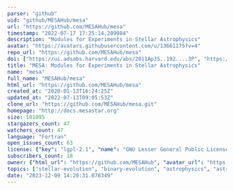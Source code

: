 ```yaml
---
parser: "github"
uid: "github/MESAHub/mesa"
url: "https://github.com/MESAHub/mesa"
timestamp: "2022-07-17 17:25:14.209984"
description: "Modules for Experiments in Stellar Astrophysics"
avatar: "https://avatars.githubusercontent.com/u/13661175?v=4"
repo_url: "https://github.com/MESAHub/mesa"
doi: ["https://ui.adsabs.harvard.edu/abs/2011ApJS..192....3P", "https://ui.adsabs.harvard.edu/abs/2010ascl.soft10083P/abstract"]
title: "MESA: Modules for Experiments in Stellar Astrophysics"
name: "mesa"
full_name: "MESAHub/mesa"
html_url: "https://github.com/MESAHub/mesa"
created_at: "2020-01-13T16:24:25Z"
updated_at: "2022-07-13T09:05:53Z"
clone_url: "https://github.com/MESAHub/mesa.git"
homepage: "http://docs.mesastar.org"
size: 101095
stargazers_count: 47
watchers_count: 47
language: "Fortran"
open_issues_count: 63
license: {"key": "lgpl-2.1", "name": "GNU Lesser General Public License v2.1", "spdx_id": "LGPL-2.1", "url": "https://api.github.com/licenses/lgpl-2.1", "node_id": "MDc6TGljZW5zZTEx"}
subscribers_count: 18
owner: {"html_url": "https://github.com/MESAHub", "avatar_url": "https://avatars.githubusercontent.com/u/13661175?v=4", "login": "MESAHub", "type": "Organization"}
topics: ["stellar-evolution", "binary-evolution", "astrophysics", "astronomy", "stellar-astrophysics", "fortran"]
date: "2023-12-09 14:20:31.078349"
---
```

